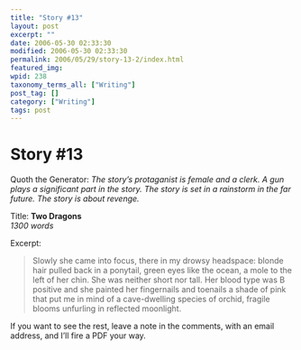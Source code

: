 ```yaml
---
title: "Story #13"
layout: post
excerpt: ""
date: 2006-05-30 02:33:30
modified: 2006-05-30 02:33:30
permalink: 2006/05/29/story-13-2/index.html
featured_img: 
wpid: 238
taxonomy_terms_all: ["Writing"]
post_tag: []
category: ["Writing"]
tags: post
---
```


# Story #13

Quoth the Generator: *The story’s protaganist is female and a clerk. A gun plays a significant part in the story. The story is set in a rainstorm in the far future. The story is about revenge.*

Title: **Two Dragons**  
*1300 words*

Excerpt:

> Slowly she came into focus, there in my drowsy headspace: blonde hair pulled back in a ponytail, green eyes like the ocean, a mole to the left of her chin. She was neither short nor tall. Her blood type was B positive and she painted her fingernails and toenails a shade of pink that put me in mind of a cave-dwelling species of orchid, fragile blooms unfurling in reflected moonlight.

If you want to see the rest, leave a note in the comments, with an email address, and I’ll fire a PDF your way.